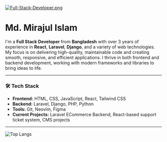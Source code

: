 
[![Full-Stack-Developer.png](https://i.postimg.cc/PxBrZPgf/Full-Stack-Developer.png)](https://postimg.cc/7GnkrYPj)

# Md. Mirajul Islam
I'm a **Full Stack Developer** from **Bangladesh** with over 3 years of experience in **React**, **Laravel**, **Django**, and a variety of web technologies. My focus is on delivering high-quality, maintainable code and creating smooth, responsive, and efficient applications. I thrive in both frontend and backend development, working with modern frameworks and libraries to bring ideas to life.

---
### 🛠️ Tech Stack
- **Frontend:** HTML, CSS, JavaScript, React, Tailwind CSS
- **Backend:** Laravel, Django, PHP, Python
- **Tools:** Git, Neovim, Figma
- **Current Projects:** Laravel ECommerce Backend, React-based support ticket system, CMS projects 

---

![Top Langs](https://github-readme-stats.vercel.app/api/top-langs/?username=miraz66&layout=compact) 

